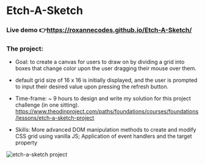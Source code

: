 

# Etch-A-Sketch
### Live demo 👉https://roxannecodes.github.io/Etch-A-Sketch/
### The project:
- Goal: to create a canvas for users to draw on by dividing a grid into boxes that change color upon the user dragging their mouse over them.

- default grid size of 16 x 16 is initially displayed, and the user is prompted to input their desired value upon pressing the refresh button. 

- Time-frame: ~ 9 hours to design and write my solution for this project challenge (in one sitting). https://www.theodinproject.com/paths/foundations/courses/foundations/lessons/etch-a-sketch-project

- Skills:
 More advanced DOM manipulation methods to create and modify CSS grid using vanilla JS; Application of event handlers and the target property



![etch-a-sketch project](https://user-images.githubusercontent.com/83316514/120901975-c101e980-c60b-11eb-9ad3-707f476423bd.JPG)
